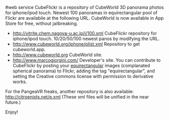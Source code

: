 #web service
CubeFlickr is a repository of CubeWorld 3D panorama photos for iphone/ipod touch. Newest 100 panoramas in equirectangular pool of Flickr are availabile at the following URL. CubeWorld is now available in App Store for free, without jailbreaking.
* http://vitrite.chem.nagoya-u.ac.jp/i/100.xml CubeFlickr repository for iphone/ipod touch. 10/20/50/100 newest panos by modifying the URL.
* http://www.cubeworld.org/iphone/plist.xml Repository to get cubeworld.app.
* http://www.cubeworld.org CubeWorld site.
* http://www.marcogiorgini.com/ Developer's site.
You can contribute to CubeFlickr by posting your [equirectangular](/Wikipedia:equirectangular) images (complanated spherical panorama) to Flickr, adding the tag "equirectangular", and setting the Creative commons license with permission to derivative works.

For the PangeaVR freaks, another repository is also available:
http://citroenists.net/e.xml
(These xml files will be unified in the near future.)

Enjoy!
<!--  -->



